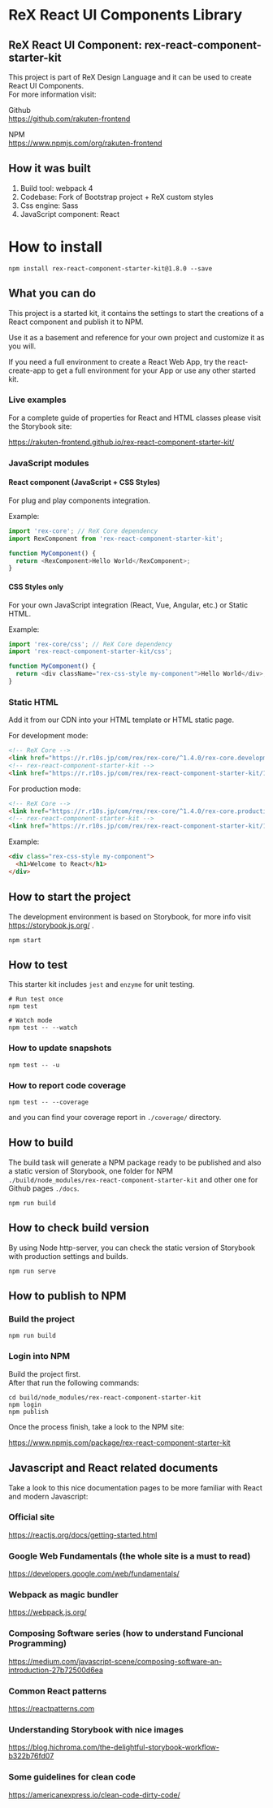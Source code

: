 # ReX React UI Components Library

## ReX React UI Component: rex-react-component-starter-kit

This project is part of ReX Design Language and it can be used to create React UI Components.  
For more information visit:

Github  
https://github.com/rakuten-frontend

NPM  
https://www.npmjs.com/org/rakuten-frontend

## How it was built

1. Build tool: webpack 4
1. Codebase: Fork of Bootstrap project + ReX custom styles
1. Css engine: Sass
1. JavaScript component: React

# How to install

```
npm install rex-react-component-starter-kit@1.8.0 --save
```

## What you can do

This project is a started kit, it contains the settings to start the creations of a React component and publish it to NPM.

Use it as a basement and reference for your own project and customize it as you will.

If you need a full environment to create a React Web App, try the react-create-app to get a full environment for your App or use any other started kit.

### Live examples

For a complete guide of properties for React and HTML classes please visit the Storybook site:

https://rakuten-frontend.github.io/rex-react-component-starter-kit/

### JavaScript modules

#### React component (JavaScript + CSS Styles)

For plug and play components integration.

Example:

```js
import 'rex-core'; // ReX Core dependency
import RexComponent from 'rex-react-component-starter-kit';

function MyComponent() {
  return <RexComponent>Hello World</RexComponent>;
}
```

#### CSS Styles only

For your own JavaScript integration (React, Vue, Angular, etc.) or Static HTML.

Example:

```js
import 'rex-core/css'; // ReX Core dependency
import 'rex-react-component-starter-kit/css';

function MyComponent() {
  return <div className="rex-css-style my-component">Hello World</div>;
}
```

### Static HTML

Add it from our CDN into your HTML template or HTML static page.

For development mode:

```markdown
<!-- ReX Core -->
<link href="https://r.r10s.jp/com/rex/rex-core/^1.4.0/rex-core.development.css" rel="stylesheet">
<!-- rex-react-component-starter-kit -->
<link href="https://r.r10s.jp/com/rex/rex-react-component-starter-kit/1.8.0/rex-react-component-starter-kit.development.css" rel="stylesheet">
```

For production mode:

```markdown
<!-- ReX Core -->
<link href="https://r.r10s.jp/com/rex/rex-core/^1.4.0/rex-core.production.min.css" rel="stylesheet">
<!-- rex-react-component-starter-kit -->
<link href="https://r.r10s.jp/com/rex/rex-react-component-starter-kit/1.8.0/rex-react-component-starter-kit.production.min.css" rel="stylesheet">
```

Example:

```markdown
<div class="rex-css-style my-component">
  <h1>Welcome to React</h1>
</div>
```

## How to start the project

The development environment is based on Storybook, for more info visit https://storybook.js.org/ .

```
npm start
```

## How to test

This starter kit includes `jest` and `enzyme` for unit testing.

```
# Run test once
npm test

# Watch mode
npm test -- --watch
```

### How to update snapshots

```
npm test -- -u
```

### How to report code coverage

```
npm test -- --coverage
```

and you can find your coverage report in `./coverage/` directory.

## How to build

The build task will generate a NPM package ready to be published and also a static version of Storybook, one folder for NPM `./build/node_modules/rex-react-component-starter-kit` and other one for Github pages `./docs`.

```
npm run build
```

## How to check build version

By using Node http-server, you can check the static version of Storybook with production settings and builds.

```
npm run serve
```

## How to publish to NPM

### Build the project

```
npm run build
```

### Login into NPM

Build the project first.  
After that run the following commands:

```
cd build/node_modules/rex-react-component-starter-kit
npm login
npm publish
```

Once the process finish, take a look to the NPM site:

https://www.npmjs.com/package/rex-react-component-starter-kit

## Javascript and React related documents

Take a look to this nice documentation pages to be more familiar with React and modern Javascript:

### Official site

https://reactjs.org/docs/getting-started.html

### Google Web Fundamentals (the whole site is a must to read)

https://developers.google.com/web/fundamentals/

### Webpack as magic bundler

https://webpack.js.org/

### Composing Software series (how to understand Funcional Programming)

https://medium.com/javascript-scene/composing-software-an-introduction-27b72500d6ea

### Common React patterns

https://reactpatterns.com

### Understanding Storybook with nice images

https://blog.hichroma.com/the-delightful-storybook-workflow-b322b76fd07

### Some guidelines for clean code

https://americanexpress.io/clean-code-dirty-code/
